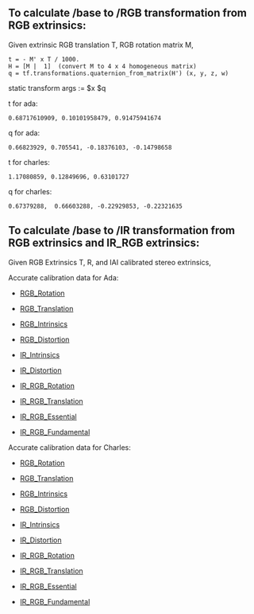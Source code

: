 ## To calculate /base to /RGB transformation from RGB extrinsics:

Given extrinsic RGB translation T, RGB rotation matrix M, 
```
t = - M' x T / 1000.
H = [M |  1]  (convert M to 4 x 4 homogeneous matrix) 
q = tf.transformations.quaternion_from_matrix(H') (x, y, z, w)
```

static transform args := $x $q

t for ada:
```
0.68717610909, 0.10101958479, 0.91475941674
```
q for ada:
```
0.66823929, 0.705541, -0.18376103, -0.14798658
```

t for charles:
```
1.17080859, 0.12849696, 0.63101727
```
q for charles:
```
0.67379288,  0.66603288, -0.22929853, -0.22321635
```

## To calculate /base to /IR transformation from RGB extrinsics and IR_RGB extrinsics:

Given RGB Extrinsics T, R, and IAI calibrated stereo extrinsics,

 


Accurate calibration data for Ada:

* [RGB_Rotation](https://www.dropbox.com/s/0d2xurmqbgyqytz/KinectTracker_rotation.p?dl=0)

* [RGB_Translation](https://www.dropbox.com/s/7md2esnan44h2cg/KinectTracker_translation.p?dl=0)

* [RGB_Intrinsics](https://www.dropbox.com/s/iga6aa42tuioohc/intrinsics.p?dl=0)

* [RGB_Distortion](https://www.dropbox.com/s/au0n6stpv6gubyl/distortion.p?dl=0)

* [IR_Intrinsics](https://www.dropbox.com/s/xpoodfv35xdk245/IR_intrinsics.p?dl=0)

* [IR_Distortion](https://www.dropbox.com/s/mj0dtvvb06j1c94/IR_distortion.p?dl=0)

* [IR_RGB_Rotation](https://www.dropbox.com/s/6qzsyhy8ribgsmq/IR_RGB_rotation.p?dl=0)

* [IR_RGB_Translation](https://www.dropbox.com/s/7324szb7w5d5mn6/IR_RGB_translation.p?dl=0)

* [IR_RGB_Essential](https://www.dropbox.com/s/jzl8rz1rprqu9gg/IR_RGB_essential.p?dl=0)

* [IR_RGB_Fundamental](https://www.dropbox.com/s/zzgir30fooeu232/IR_RGB_fundamental.p?dl=0)



Accurate calibration data for Charles:

* [RGB_Rotation](https://www.dropbox.com/s/zjp3gk1pgy2hwdg/KinectCalibrator_rotation.p?dl=0)

* [RGB_Translation](https://www.dropbox.com/s/3ooayrmrad47uov/KinectCalibrator_translation.p?dl=0)

* [RGB_Intrinsics](https://www.dropbox.com/s/synzq0t4s41z5v3/RGB_intrinsics.p?dl=0)

* [RGB_Distortion](https://www.dropbox.com/s/8amzijvzg1slvpw/RGB_distortion.p?dl=0)

* [IR_Intrinsics](https://www.dropbox.com/s/ddkpf39xl4450u2/IR_intrinsics.p?dl=0)

* [IR_Distortion](https://www.dropbox.com/s/98wbwukynmyc4mf/IR_distortion.p?dl=0)

* [IR_RGB_Rotation](https://www.dropbox.com/s/nw408egw0ukdij8/IR_RGB_rotation.p?dl=0)

* [IR_RGB_Translation](https://www.dropbox.com/s/880ugumwckj1pff/IR_RGB_translation.p?dl=0)

* [IR_RGB_Essential](https://www.dropbox.com/s/a3dio9mflh66ozl/IR_RGB_essential.p?dl=0)

* [IR_RGB_Fundamental](https://www.dropbox.com/s/t5qp7h664rd6c19/IR_RGB_fundamental.p?dl=0)

